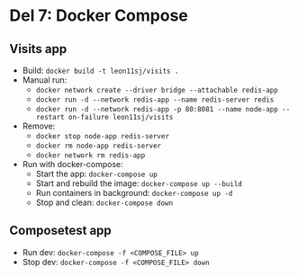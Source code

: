 # Del 7: Docker Compose

## Visits app
- Build: `docker build -t leon11sj/visits .`
- Manual run:
    - `docker network create --driver bridge --attachable redis-app`
    - `docker run -d --network redis-app --name redis-server redis`
    - `docker run -d --network redis-app -p 80:8081 --name node-app --restart on-failure leon11sj/visits`
- Remove:
    - `docker stop node-app redis-server`
    - `docker rm node-app redis-server`
    - `docker network rm redis-app`
- Run with docker-compose:
    - Start the app: `docker-compose up`
    - Start and rebuild the image: `docker-compose up --build`
    - Run containers in background: `docker-compose up -d`
    - Stop and clean: `docker-compose down`

## Composetest app
- Run dev: `docker-compose -f <COMPOSE_FILE> up`
- Stop dev: `docker-compose -f <COMPOSE_FILE> down`


